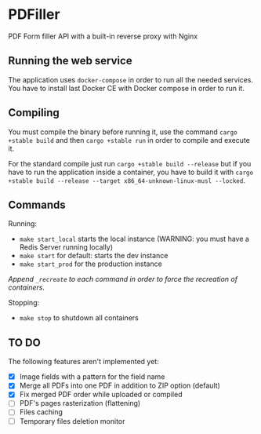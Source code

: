 # PDFiller
PDF Form filler API with a built-in reverse proxy with Nginx

## Running the web service
The application uses `docker-compose` in order to run all the needed services. You have to install last Docker CE with Docker compose in order to run it.

## Compiling
You must compile the binary before running it, use the command `cargo +stable build` and then `cargo +stable run` in order to compile and execute it.

For the standard compile just run `cargo +stable build --release` but if you have to run the application inside a container, you have to build it with `cargo +stable build --release --target x86_64-unknown-linux-musl --locked`.

## Commands
Running:

* `make start_local` starts the local instance (WARNING: you must have a Redis Server running locally)
* `make start` for default: starts the dev instance
* `make start_prod` for the production instance

*Append `_recreate` to each command in order to force the recreation of containers.*

Stopping:

* `make stop` to shutdown all containers

## TO DO

The following features aren't implemented yet:
- [x] Image fields with a pattern for the field name
- [x] Merge all PDFs into one PDF in addition to ZIP option (default)
- [x] Fix merged PDF order while uploaded or compiled
- [ ] PDF's pages rasterization (flattening)
- [ ] Files caching
- [ ] Temporary files deletion monitor
